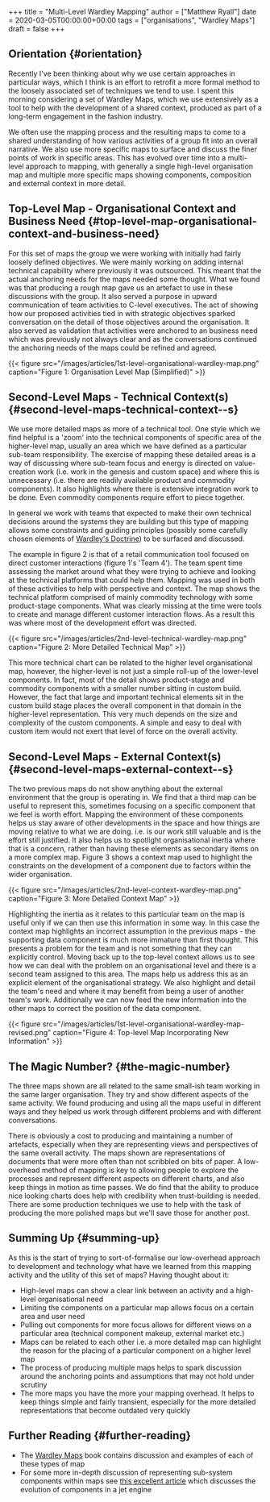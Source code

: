 +++
title = "Multi-Level Wardley Mapping"
author = ["Matthew Ryall"]
date = 2020-03-05T00:00:00+00:00
tags = ["organisations", "Wardley Maps"]
draft = false
+++

## Orientation {#orientation}

Recently I've been thinking about why we use certain approaches in
particular ways, which I think is an effort to retrofit a more formal
method to the loosely associated set of techniques we tend to use. I spent
this morning considering a set of Wardley Maps, which we use extensively
as a tool to help with the development of a shared context, produced as
part of a long-term engagement in the fashion industry.

We often use the mapping process and the resulting maps to come to a
shared understanding of how various activities of a group fit into an
overall narrative. We also use more specific maps to surface and discuss
the finer points of work in specific areas. This has evolved over time
into a multi-level approach to mapping, with generally a single high-level
organisation map and multiple more specific maps showing components,
composition and external context in more detail.


## Top-Level Map - Organisational Context and Business Need {#top-level-map-organisational-context-and-business-need}

For this set of maps the group we were working with initially had fairly
loosely defined objectives. We were mainly working on adding internal
technical capability where previously it was outsourced. This meant that
the actual anchoring needs for the maps needed some thought. What we found
was that producing a rough map gave us an artefact to use in these
discussions with the group. It also served a purpose in upward
communication of team activities to C-level executives. The act of showing
how our proposed activities tied in with strategic objectives sparked
conversation on the detail of those objectives around the organisation. It
also served as validation that activities were anchored to an business
need which was previously not always clear and as the conversations
continued the anchoring needs of the maps could be refined and agreed.

{{< figure src="/images/articles/1st-level-organisational-wardley-map.png" caption="Figure 1: Organisation Level Map (Simplified)" >}}


## Second-Level Maps - Technical Context(s) {#second-level-maps-technical-context--s}

We use more detailed maps as more of a technical tool. One style which we
find helpful is a 'zoom' into the technical components of specific area of
the higher-level map, usually an area which we have defined as a
particular sub-team responsibility. The exercise of mapping these detailed
areas is a way of discussing where sub-team focus and energy is directed
on value-creation work (i.e. work in the genesis and custom space) and
where this is unnecessary (i.e. there are readily available product and
commodity components). It also highlights where there is extensive
integration work to be done. Even commodity components require effort to
piece together.

In general we work with teams that expected to make their own technical
decisions around the systems they are building but this type of mapping
allows some constraints and guiding principles (possibly some carefully
chosen elements of [Wardley's Doctrine](https://blog.gardeviance.org/2016/05/wardleys-doctrine.html)) to be surfaced and discussed.

The example in figure 2 is that of a retail communication tool focused on
direct customer interactions (figure 1's 'Team 4'). The team spent time
assessing the market around what they were trying to achieve and looking
at the technical platforms that could help them. Mapping was used in both
of these activities to help with perspective and context. The map shows
the technical platform comprised of mainly commodity technology with some
product-stage components. What was clearly missing at the time were tools
to create and manage different customer interaction flows. As a result
this was where most of the development effort was directed.

{{< figure src="/images/articles/2nd-level-technical-wardley-map.png" caption="Figure 2: More Detailed Technical Map" >}}

This more technical chart can be related to the higher level
organisational map, however, the higher-level is not just a simple roll-up
of the lower-level components. In fact, most of the detail shows
product-stage and commodity components with a smaller number sitting in
custom build. However, the fact that large and important technical
elements sit in the custom build stage places the overall component in
that domain in the higher-level representation. This very much depends on
the size and complexity of the custom components. A simple and easy to
deal with custom item would not exert that level of force on the overall
activity.


## Second-Level Maps - External Context(s) {#second-level-maps-external-context--s}

The two previous maps do not show anything about the external environment
that the group is operating in. We find that a third map can be useful to
represent this, sometimes focusing on a specific component that we feel is
worth effort. Mapping the environment of these components helps us stay
aware of other developments in the space and how things are moving
relative to what we are doing. i.e. is our work still valuable and is the
effort still justified. It also helps us to spotlight organisational
inertia where that is a concern, rather than having these elements as
secondary items on a more complex map. Figure 3 shows a context map used
to highlight the constraints on the development of a component due to
factors within the wider organisation.

{{< figure src="/images/articles/2nd-level-context-wardley-map.png" caption="Figure 3: More Detailed Context Map" >}}

Highlighting the inertia as it relates to this particular team on the map
is useful only if we can then use this information in some way. In this
case the context map highlights an incorrect assumption in the previous
maps - the supporting data component is much more immature than first
thought. This presents a problem for the team and is not something that
they can explicitly control. Moving back up to the top-level context
allows us to see how we can deal with the problem on an organisational
level and there is a second team assigned to this area. The maps help us
address this as an explicit element of the organisational strategy. We
also highlight and detail the team's need and where it may benefit from
being a user of another team's work. Additionally we can now feed the new
information into the other maps to correct the position of the data
component.

{{< figure src="/images/articles/1st-level-organisational-wardley-map-revised.png" caption="Figure 4: Top-level Map Incorporating New Information" >}}


## The Magic Number? {#the-magic-number}

The three maps shown are all related to the same small-ish team working in
the same larger organisation. They try and show different aspects of the
same activity. We found producing and using all the maps useful in
different ways and they helped us work through different problems and with
different conversations.

There is obviously a cost to producing and maintaining a number of
artefacts, especially when they are representing views and perspectives of
the same overall activity. The maps shown are representations of documents
that were more often than not scribbled on bits of paper. A low-overhead
method of mapping is key to allowing people to explore the processes and
represent different aspects on different charts, and also keep things in
motion as time passes. We do find that the ability to produce nice looking
charts does help with credibility when trust-building is needed. There
are some production techniques we use to help with the task of producing
the more polished maps but we'll save those for another post.


## Summing Up {#summing-up}

As this is the start of trying to sort-of-formalise our low-overhead
approach to development and technology what have we learned from this
mapping activity and the utility of this set of maps? Having thought about
it:

-   High-level maps can show a clear link between an activity and a
    high-level organisational need
-   Limiting the components on a particular map allows focus on a certain
    area and user need
-   Pulling out components for more focus allows for different views on a
    particular area (technical component makeup, external market etc.)
-   Maps can be related to each other i.e. a more detailed map can highlight
    the reason for the placing of a particular component on a higher level
    map
-   The process of producing multiple maps helps to spark discussion around
    the anchoring points and assumptions that may not hold under scrutiny
-   The more maps you have the more your mapping overhead. It helps to keep
    things simple and fairly transient, especially for the more detailed
    representations that become outdated very quickly


## Further Reading {#further-reading}

-   The [Wardley Maps](https://medium.com/wardleymaps) book contains discussion and examples of each of these
    types of map
-   For some more in-depth discussion of representing sub-system components
    within maps see [this excellent article](https://latticecut.github.io/wardleymaps/2020/01/05/structural-deepening.html) which discusses the evolution of
    components in a jet engine
